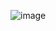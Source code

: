 ![image](https://user-images.githubusercontent.com/75154294/185692433-592fca2f-525c-49ad-87c6-87cb360e869d.png)
